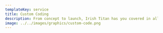 ```yaml
---
templateKey: service
title: Custom Coding
description: From concept to launch, Irish Titan has you covered in all aspects of your digital strategy, design, development, and testing. We have a proven process (that reflects our B1O2 philosophy) to provide you with a website that is user-friendly, business-focused, and tailored for effective search engine optimization.
image: ../../images/graphics/custom-code.png
---
```

